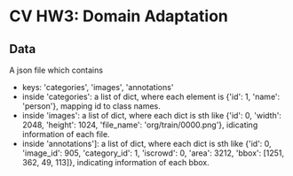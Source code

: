 # CV HW3: Domain Adaptation

## Data
A json file which contains 
* keys: 'categories', 'images', 'annotations'
* inside 'categories': a list of dict, where each element is {'id': 1, 'name': 'person'}, mapping id to class names.
* inside 'images': a list of dict, where each dict is sth like {'id': 0, 'width': 2048, 'height': 1024, 'file_name': 'org/train/0000.png'}, idicating information of each file.
* inside 'annotations']: a list of dict, where each dict is sth like {'id': 0, 'image_id': 905, 'category_id': 1, 'iscrowd': 0, 'area': 3212, 'bbox': [1251, 362, 49, 113]}, indicating information of each bbox.
